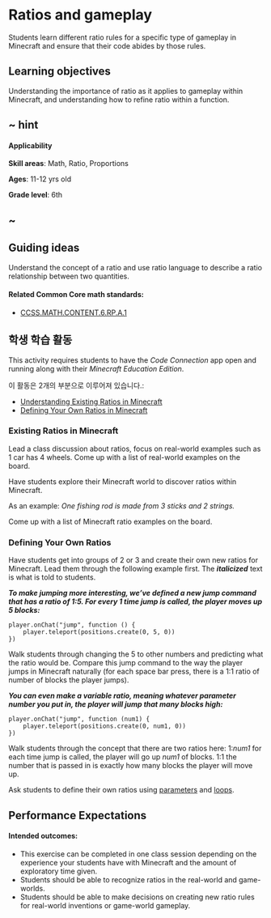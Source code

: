 # Ratios and gameplay

Students learn different ratio rules for a specific type of gameplay in Minecraft and ensure that their code abides by those rules.

## Learning objectives

Understanding the importance of ratio as it applies to gameplay within Minecraft, and understanding how to refine ratio within a function.

## ~ hint

#### Applicability

**Skill areas**: Math, Ratio, Proportions

**Ages**: 11-12 yrs old

**Grade level**: 6th

## ~

## Guiding ideas

Understand the concept of a ratio and use ratio language to describe a ratio relationship between two quantities.

#### Related Common Core math standards:

* [CCSS.MATH.CONTENT.6.RP.A.1](http://www.corestandards.org/Math/Content/6/RP/A/1)

## 학생 학습 활동

This activity requires students to have the *Code Connection* app open and running along with their *Minecraft Education Edition*.

이 활동은 2개의 부분으로 이루어져 있습니다.:

* [Understanding Existing Ratios in Minecraft](#existing-ratios-in-minecraft)
* [Defining Your Own Ratios in Minecraft](#defining-your-own-ratios)

### Existing Ratios in Minecraft

Lead a class discussion about ratios, focus on real-world examples such as 1 car has 4 wheels. Come up with a list of real-world examples on the board.

Have students explore their Minecraft world to discover ratios within Minecraft.

As an example: *One fishing rod is made from 3 sticks and 2 strings.*

Come up with a list of Minecraft ratio examples on the board.

### Defining Your Own Ratios

Have students get into groups of 2 or 3 and create their own new ratios for Minecraft. Lead them through the following example first. The ***italicized*** text is what is told to students.

***To make jumping more interesting, we’ve defined a new jump command that has a ratio of 1:5. For every 1 time jump is called, the player moves up 5 blocks:***

```blocks
player.onChat("jump", function () {
    player.teleport(positions.create(0, 5, 0))
})
```

Walk students through changing the 5 to other numbers and predicting what the ratio would be. Compare this jump command to the way the player jumps in Minecraft naturally (for each space bar press, there is a 1:1 ratio of number of blocks the player jumps).

***You can even make a variable ratio, meaning whatever parameter number you put in, the player will jump that many blocks high:***

```blocks
player.onChat("jump", function (num1) {
    player.teleport(positions.create(0, num1, 0))
})
```

Walk students through the concept that there are two ratios here: 1:*num1* for each time jump is called, the player will go up *num1* of blocks. 1:1 the number that is passed in is exactly how many blocks the player will move up.

Ask students to define their own ratios using [parameters](/reference/player/run-chat-command-with-args) and [loops](/blocks/loops).

## Performance Expectations

#### Intended outcomes:

* This exercise can be completed in one class session depending on the experience your students have with Minecraft and the amount of exploratory time given.
* Students should be able to recognize ratios in the real-world and game-worlds.
* Students should be able to make decisions on creating new ratio rules for real-world inventions or game-world gameplay.